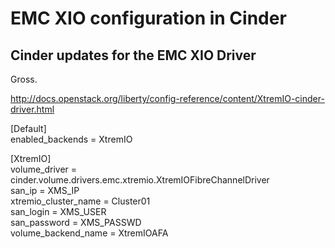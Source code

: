 # EMC XIO configuration in Cinder

## Cinder updates for the EMC XIO Driver

Gross. 

http://docs.openstack.org/liberty/config-reference/content/XtremIO-cinder-driver.html

[Default]  
enabled_backends = XtremIO  

[XtremIO]  
volume_driver = cinder.volume.drivers.emc.xtremio.XtremIOFibreChannelDriver  
san_ip = XMS_IP  
xtremio_cluster_name = Cluster01  
san_login = XMS_USER  
san_password = XMS_PASSWD  
volume_backend_name = XtremIOAFA  
